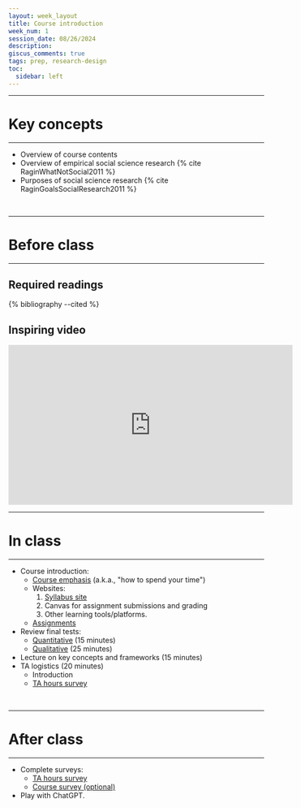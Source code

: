 ```yaml
---
layout: week_layout
title: Course introduction
week_num: 1
session_date: 08/26/2024
description:
giscus_comments: true
tags: prep, research-design
toc:
  sidebar: left
---
```


---
# Key concepts
---

- Overview of course contents
- Overview of empirical social science research {% cite RaginWhatNotSocial2011 %}
- Purposes of social science research {% cite RaginGoalsSocialResearch2011 %}

<br>

---
# Before class
---

## Required readings

{% bibliography --cited %}

## Inspiring video

<iframe width="560" height="315" src="https://www.youtube.com/embed/arj7oStGLkU" title="YouTube video player" frameborder="0" allow="accelerometer; autoplay; clipboard-write; encrypted-media; gyroscope; picture-in-picture" allowfullscreen></iframe>

<br>

---
# In class
---

- Course introduction:
	- [Course emphasis](/#overview) (a.k.a., "how to spend your time")
	- Websites:
		1. [Syllabus site](https://amgps.jima.me/)
		2. Canvas for assignment submissions and grading
		3. Other learning tools/platforms.
	- [Assignments](/assignments)
- Review final tests:
	- [Quantitative](/assignments/#4-quantitative-test) (15 minutes)
	- [Qualitative](/assignments/#5-qualitative-group-project) (25 minutes)
- Lecture on key concepts and frameworks (15 minutes)
- TA logistics (20 minutes)
	- Introduction
	- [TA hours survey](#TBD)

<br>

---
# After class
---

- Complete surveys:
	- [TA hours survey](#TBD)
	- [Course survey (optional)](https://utexas.instructure.com/courses/1394828/quizzes/1935905)
- Play with ChatGPT.
